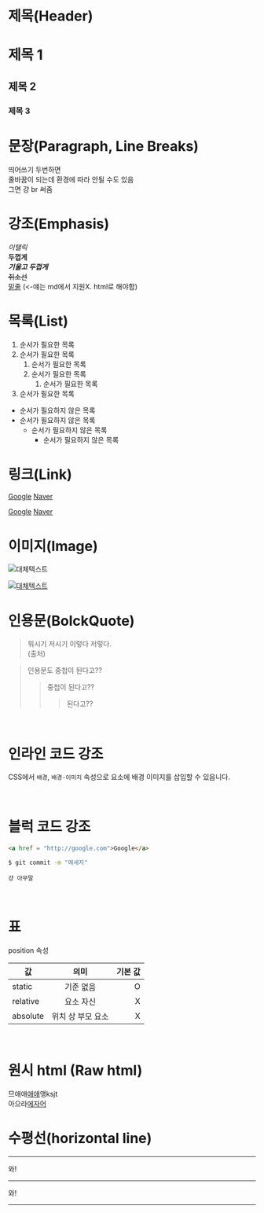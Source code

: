 # 제목(Header)

# 제목 1
## 제목 2
### 제목 3

# 문장(Paragraph, Line Breaks)
띄어쓰기 두번하면  
줄바꿈이 되는데 환경에 따라 안될 수도 있음 </br>
그면 걍 br 써줌

# 강조(Emphasis)
_이탤릭_  
**두껍게**  
_**기울고 두껍게**_  
~~취소선~~  
<u>밑줄</u> (<-얘는 md에서 지원X. html로 해야함)

# 목록(List)
1. 순서가 필요한 목록
1. 순서가 필요한 목록
    1. 순서가 필요한 목록
    1. 순서가 필요한 목록
        1. 순서가 필요한 목록
1. 순서가 필요한 목록

- 순서가 필요하지 않은 목록
- 순서가 필요하지 않은 목록
    - 순서가 필요하지 않은 목록
        - 순서가 필요하지 않은 목록


# 링크(Link)
<a href = "http://google.com">Google</a>
<a href = "http://naver.com" title="Naver로 이동">Naver</a>

[Google](http://google.com)
[Naver](http://naver.com "Naver로 이동")

# 이미지(Image)
![대체텍스트](https://happy-einstein-faf523.netlify.app/images/starbucks_logo.png)

[![대체텍스트](https://happy-einstein-faf523.netlify.app/images/starbucks_logo.png)](https://happy-einstein-faf523.netlify.app)

# 인용문(BolckQuote)
> 뭐시기 저시기 이렇다 저렇다.  
> (출처)

>인용문도 중첩이 된다고??
>>중첩이 된다고??
>>>된다고??

</br>

# 인라인 코드 강조
CSS에서 `배경`, `배경-이미지` 속성으로 요소에 배경 이미지를 삽입할 수 있읍니다.

</br>

# 블럭 코드 강조
```html
<a href = "http://google.com">Google</a>
```
```bash
$ git commit -m "메세지"
```
```
걍 아무말
```

</br>

# 표
position 속성

값 | 의미 | 기본 값
--|:--:|--:
static | 기준 없음 | O
relative | 요소 자신 | X
absolute | 위치 상 부모 요소 | X

<br/>

# 원시 html (Raw html)
므애애<u>애애</u>앵ksjt<br/>
아으라<span style="text-decoration: underline">에자어</span>

# 수평선(horizontal line)


---
와!
***
와!
___